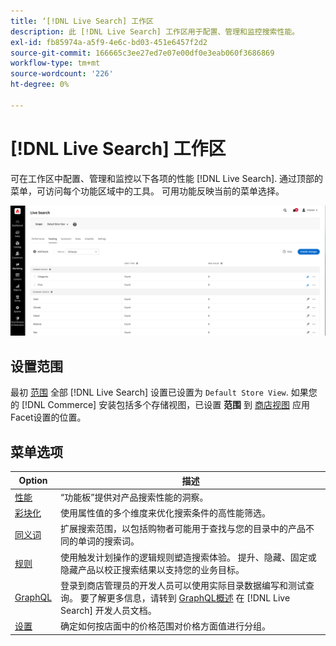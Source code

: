 ```yaml
---
title: ‘[!DNL Live Search] 工作区
description: 此 [!DNL Live Search] 工作区用于配置、管理和监控搜索性能。
exl-id: fb85974a-a5f9-4e6c-bd03-451e6457f2d2
source-git-commit: 166665c3ee27ed7e07e00df0e3eab060f3686869
workflow-type: tm+mt
source-wordcount: '226'
ht-degree: 0%

---
```


# [!DNL Live Search] 工作区

可在工作区中配置、管理和监控以下各项的性能 [!DNL Live Search]. 通过顶部的菜单，可访问每个功能区域中的工具。  可用功能反映当前的菜单选择。

![彩块化工作区](assets/faceting-workspace.png)

## 设置范围

最初 [范围](https://experienceleague.adobe.com/docs/commerce-admin/start/setup/websites-stores-views.html#scope-settings) 全部 [!DNL Live Search] 设置已设置为 `Default Store View`. 如果您的 [!DNL Commerce] 安装包括多个存储视图，已设置 **范围** 到 [商店视图](https://experienceleague.adobe.com/docs/commerce-admin/start/setup/websites-stores-views.html) 应用Facet设置的位置。

## 菜单选项

| Option | 描述 |
|--- |--- |
| [性能](performance.md) | “功能板”提供对产品搜索性能的洞察。 |
| [彩块化](facets.md) | 使用属性值的多个维度来优化搜索条件的高性能筛选。 |
| [同义词](synonyms.md) | 扩展搜索范围，以包括购物者可能用于查找与您的目录中的产品不同的单词的搜索词。 |
| [规则](rules.md) | 使用触发计划操作的逻辑规则塑造搜索体验。 提升、隐藏、固定或隐藏产品以校正搜索结果以支持您的业务目标。 |
| [GraphQL](https://developer.adobe.com/commerce/webapi/graphql/schema/live-search/) | 登录到商店管理员的开发人员可以使用实际目录数据编写和测试查询。 要了解更多信息，请转到 [GraphQL概述](https://developer.adobe.com/commerce/webapi/graphql/) 在 [!DNL Live Search] 开发人员文档。 |
| [设置](settings.md) | 确定如何按店面中的价格范围对价格方面值进行分组。 |
